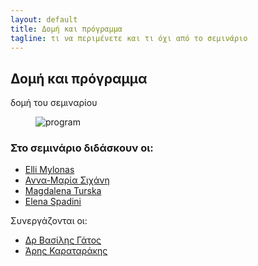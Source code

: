 ```yaml
---
layout: default
title: Δομή και πρόγραμμα 
tagline: τι να περιμένετε και τι όχι από το σεμινάριο
---
```


## Δομή και πρόγραμμα 

δομή  του σεμιναρίου 



<figure>
 <img src=".../images/program.png"title="program"/> </figure>


 
 
### Στο σεμινάριο διδάσκουν οι:

* <a href="https://library.brown.edu/cds/elli-mylonas/">Εlli Mylonas</a>
* <a href="https://www.huygens.knaw.nl/sichani-anna-maria/">Αννα-Μαρία Σιχάνη</a>
* <a href="">Magdalena Turska</a>
* <a href="https://www.huygens.knaw.nl/elena-spadini/">Elena Spadini</a>
 
  
Συνεργάζονται οι: 

* <a href="http://www.iit.demokritos.gr/~bgat/">Δρ Βασίλης Γάτος</a>
* <a href="http://www.vivl.io">Άρης Καραταράκης</a>	     
	 

